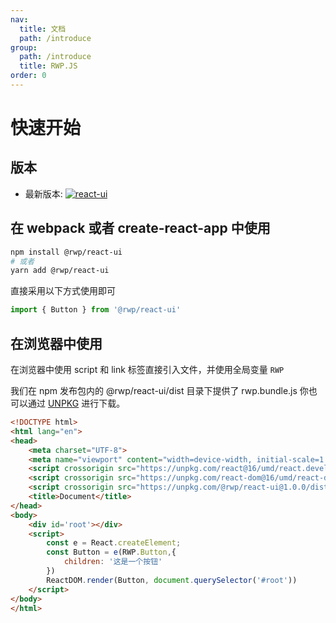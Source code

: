 ```yaml
---
nav:
  title: 文档
  path: /introduce
group:
  path: /introduce
  title: RWP.JS
order: 0
---
```


# 快速开始

## 版本

- 最新版本: [![react-ui](https://img.shields.io/npm/v/@rwp/react-ui.svg?style=flat-square)](https://www.npmjs.com/package/@rwp/react-ui)

## 在 webpack 或者 create-react-app 中使用

```sh
npm install @rwp/react-ui
# 或者
yarn add @rwp/react-ui
```

直接采用以下方式使用即可

```ts
import { Button } from '@rwp/react-ui'
```


## 在浏览器中使用

在浏览器中使用 script 和 link 标签直接引入文件，并使用全局变量 `RWP`

我们在 npm 发布包内的 @rwp/react-ui/dist 目录下提供了 rwp.bundle.js 你也可以通过 [UNPKG](https://unpkg.com/browse/@rwp/react-ui/dist/) 进行下载。

```html
<!DOCTYPE html>
<html lang="en">
<head>
    <meta charset="UTF-8">
    <meta name="viewport" content="width=device-width, initial-scale=1.0">
    <script crossorigin src="https://unpkg.com/react@16/umd/react.development.js"></script>
    <script crossorigin src="https://unpkg.com/react-dom@16/umd/react-dom.development.js"></script>
    <script crossorigin src="https://unpkg.com/@rwp/react-ui@1.0.0/dist/rwp.bundle.js"></script>
    <title>Document</title>
</head>
<body>
    <div id='root'></div>
    <script>
        const e = React.createElement;
        const Button = e(RWP.Button,{
            children: '这是一个按钮'
        })
        ReactDOM.render(Button, document.querySelector('#root'))
    </script>
</body>
</html>
```
